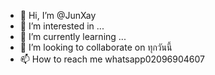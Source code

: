 - 👋 Hi, I’m @JunXay
- 👀 I’m interested in ...
- 🌱 I’m currently learning ...
- 💞️ I’m looking to collaborate on ทุกวันนี้
- 📫 How to reach me whatsapp02096904607

<!---
JunXay/JunXay is a ✨ special ✨ repository because its `README.md` (this file) appears on your GitHub profile.
You can click the Preview link to take a look at your changes.
--->
